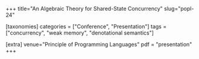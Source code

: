 +++
title="An Algebraic Theory for Shared-State Concurrency"
slug="popl-24"

[taxonomies]
categories = ["Conference", "Presentation"]
tags = ["concurrency", "weak memory", "denotational semantics"]

[extra]
venue="Principle of Programming Languages"
pdf = "presentation"
+++
